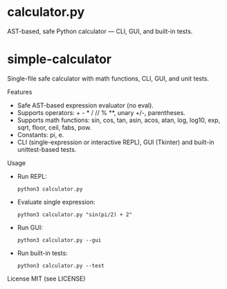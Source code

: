 # calculator.py
AST-based, safe Python calculator — CLI, GUI, and built-in tests.

# simple-calculator

Single-file safe calculator with math functions, CLI, GUI, and unit tests.

Features
- Safe AST-based expression evaluator (no eval).
- Supports operators: + - * / // % **, unary +/-, parentheses.
- Supports math functions: sin, cos, tan, asin, acos, atan, log, log10, exp, sqrt, floor, ceil, fabs, pow.
- Constants: pi, e.
- CLI (single-expression or interactive REPL), GUI (Tkinter) and built-in unittest-based tests.

Usage
- Run REPL:
  ```
  python3 calculator.py
  ```
- Evaluate single expression:
  ```
  python3 calculator.py "sin(pi/2) + 2"
  ```
- Run GUI:
  ```
  python3 calculator.py --gui
  ```
- Run built-in tests:
  ```
  python3 calculator.py --test
  ```

License
MIT (see LICENSE)
